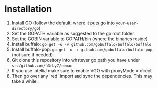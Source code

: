 # Installation

1. Install GO (follow the default, where it puts go into `your-user-directory/go`)
1. Set the GOPATH variable as suggested to the go root folder
1. Set the GOBIN variable to GOPATH/bin (where the binaries reside)
1. Install buffalo: `go get -u -v github.com/gobuffalo/buffalo/buffalo`
1. Install buffalo-pop: `go get -u -v github.com/gobuffalo/buffalo-pop` (not sure if needed)
1. Git clone this repository into whatever go path you have under `src/github.com/h3rby7/reman`
1. If you use intelliJ make sure to enable VGO with proxyMode = direct
1. Then go over any 'red' import and sync the dependencies. This may take a while.
